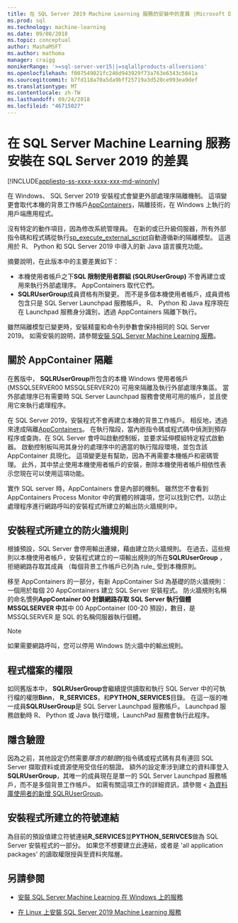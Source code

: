 ```yaml
---
title: 在 SQL Server 2019 Machine Learning 服務的安裝中的差異 |Microsoft Docs
ms.prod: sql
ms.technology: machine-learning
ms.date: 09/08/2018
ms.topic: conceptual
author: MashaMSFT
ms.author: mathoma
manager: craigg
monikerRange: '>=sql-server-ver15||=sqlallproducts-allversions'
ms.openlocfilehash: f007549021fc246d943929f73a763e6343c5641a
ms.sourcegitcommit: b7fd118a70a5da9bff25719a3d520ce993ea9def
ms.translationtype: MT
ms.contentlocale: zh-TW
ms.lasthandoff: 09/24/2018
ms.locfileid: "46715027"
---
```

# <a name="differences-in-sql-server-machine-learning-services-installation-in-sql-server-2019"></a>在 SQL Server Machine Learning 服務安裝在 SQL Server 2019 的差異  
[!INCLUDE[appliesto-ss-xxxx-xxxx-xxx-md-winonly](../../includes/appliesto-ss-xxxx-xxxx-xxx-md-winonly.md)]

在 Windows、 SQL Server 2019 安裝程式會變更外部處理序隔離機制。 這項變更會取代本機的背景工作帳戶[AppContainers](https://docs.microsoft.com/windows/desktop/secauthz/appcontainer-isolation)，隔離技術，在 Windows 上執行的用戶端應用程式。 

沒有特定的動作項目，因為修改系統管理員。 在新的或已升級伺服器，所有外部指令碼和程式碼從執行[sp_execute_external_script](../../relational-databases/system-stored-procedures/sp-execute-external-script-transact-sql.md)自動遵循新的隔離模型。 這適用於 R、 Python 和 SQL Server 2019 中導入的新 Java 語言擴充功能。

摘要說明，在此版本中的主要差異如下：

+ 本機使用者帳戶之下**SQL 限制使用者群組 (SQLRUserGroup)** 不會再建立或用來執行外部處理序。 AppContainers 取代它們。
+ **SQLRUserGroup**成員資格有所變更。 而不是多個本機使用者帳戶，成員資格包含只是 SQL Server Launchpad 服務帳戶。 R、 Python 和 Java 程序現在在 Launchpad 服務身分識別，透過 AppContainers 隔離下執行。

雖然隔離模型已變更時，安裝精靈和命令列參數會保持相同的 SQL Server 2019。 如需安裝的說明，請參閱[安裝 SQL Server Machine Learning 服務](sql-machine-learning-services-windows-install.md)。

## <a name="about-appcontainer-isolation"></a>關於 AppContainer 隔離

在舊版中， **SQLRUserGroup**所包含的本機 Windows 使用者帳戶 (MSSQLSERVER00 MSSQLSERVER20) 可用來隔離及執行外部處理序集區。 當外部處理序已有需要時 SQL Server Launchpad 服務會使用可用的帳戶，並且使用它來執行處理程序。 

在 SQL Server 2019，安裝程式不會再建立本機的背景工作帳戶。 相反地，透過來達成隔離[AppContainers](https://docs.microsoft.com/windows/desktop/secauthz/appcontainer-isolation)。 在執行階段，當內嵌指令碼或程式碼中偵測到預存程序或查詢，在 SQL Server 會呼叫啟動控制板，並要求延伸模組特定程式啟動器。 啟動控制板叫用其身分的處理序中的適當的執行階段環境，並包含該 AppContainer 具現化。 這項變更是有幫助，因為不再需要本機帳戶和密碼管理。 此外，其中禁止使用本機使用者帳戶的安裝，刪除本機使用者帳戶相依性表示您現在可以使用這項功能。

實作 SQL server 時，AppContainers 會是內部的機制。 雖然您不會看到 AppContainers Process Monitor 中的實體的辨識項，您可以找到它們，以防止處理程序進行網路呼叫的安裝程式所建立的輸出防火牆規則中。

## <a name="firewall-rules-created-by-setup"></a>安裝程式所建立的防火牆規則

根據預設，SQL Server 會停用輸出連線，藉由建立防火牆規則。 在過去，這些規則以本機使用者帳戶，安裝程式建立的一項輸出規則的所在**SQLRUserGroup** ，拒絕網路存取其成員 （每個背景工作帳戶已列為 rule_ 受到本機原則。 

移至 AppContainers 的一部分，有新 AppContainer Sid 為基礎的防火牆規則： 一個用於每個 20 AppContainers 建立 SQL Server 安裝程式。 防火牆規則名稱的命名慣例**AppContainer 00 封鎖網路存取 SQL Server 執行個體 MSSQLSERVER 中**其中 00 AppContainer (00-20 預設)，數目，是 MSSQLSERVER 是 SQL 的名稱伺服器執行個體。 

> [!Note]
> 如果需要網路呼叫，您可以停用 Windows 防火牆中的輸出規則。

## <a name="program-file-permissions"></a>程式檔案的權限

如同舊版本中， **SQLRUserGroup**會繼續提供讀取和執行 SQL Server 中的可執行檔的權限**Binn**， **R_SERVICES**，和**PYTHON_SERVICES**目錄。 在這一版的唯一成員**SQLRUserGroup**是 SQL Server Launchpad 服務帳戶。  Launchpad 服務啟動時 R、 Python 或 Java 執行環境，LaunchPad 服務會執行此程序。

## <a name="implied-authentication"></a>隱含驗證

因為之前，其他設定仍然需要*隱含的驗證*的指令碼或程式碼有具有連回 SQL Server 擷取資料或資源使用受信任的驗證。 額外的設定牽涉到建立的資料庫登入**SQLRUserGroup**，其唯一的成員現在是單一的 SQL Server Launchpad 服務帳戶，而不是多個背景工作帳戶。 如需有關這項工作的詳細資訊，請參閱 <<c0> [ 為資料庫使用者的新增 SQLRUserGroup](../r/add-sqlrusergroup-to-database.md)。


## <a name="symbolic-link-created-by-setup"></a>安裝程式所建立的符號連結

為目前的預設值建立符號連結**R_SERVICES**並**PYTHON_SERIVCES**做為 SQL Server 安裝程式的一部分。 如果您不想要建立此連結，或者是 'all application packages' 的讀取權限授與至資料夾階層。


## <a name="see-also"></a>另請參閱

+ [安裝 SQL Server Machine Learning 在 Windows 上的服務](sql-machine-learning-services-windows-install.md)

+ [在 Linux 上安裝 SQL Server 2019 Machine Learning 服務](../../linux/sql-server-linux-setup-machine-learning.md)
